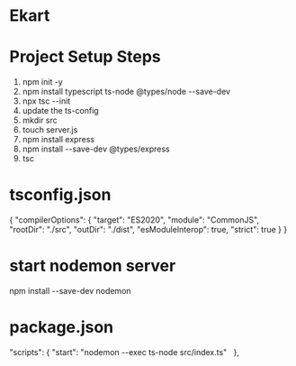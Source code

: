 # Ekart

# Project Setup Steps 
1. npm init -y
2. npm install typescript ts-node @types/node --save-dev
3. npx tsc --init
4. update the ts-config 
5. mkdir src
6. touch server.js
7. npm install express
8. npm install --save-dev @types/express
9. tsc


# tsconfig.json

{
  "compilerOptions": {
    "target": "ES2020",
    "module": "CommonJS",
    "rootDir": "./src",
    "outDir": "./dist",
    "esModuleInterop": true,
    "strict": true
  }
}

# start nodemon server 
 npm install --save-dev nodemon

# package.json

  "scripts": {
    "start": "nodemon --exec ts-node src/index.ts"
  },